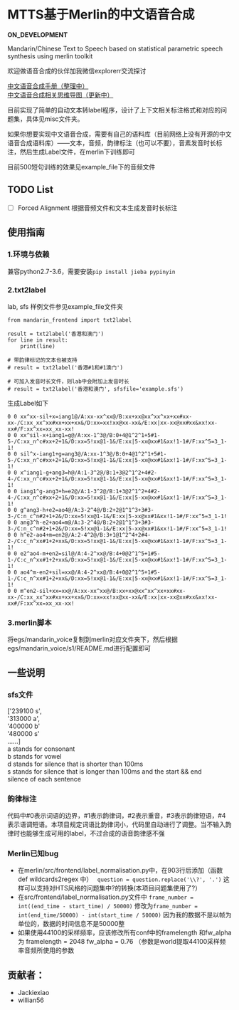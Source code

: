 # MTTS基于Merlin的中文语音合成

**ON_DEVELOPMENT**

Mandarin/Chinese Text to Speech based on statistical parametric speech synthesis using merlin toolkit

欢迎做语音合成的伙伴加我微信explorerr交流探讨

[中文语音合成手册（整理中）](http://mtts.readthedocs.io/zh_CN/latest/#)  
[中文语音合成相关思维导图（更新中）](http://naotu.baidu.com/file/efd4f580e80ed57c7bef115f2d7d5813?token=9b6dd5d2e4bc5b95)  

目前实现了简单的自动文本转label程序，设计了上下文相关标注格式和对应的问题集，具体见misc文件夹。

如果你想要实现中文语音合成，需要有自己的语料库（目前网络上没有开源的中文语音合成语料库）——文本，音频，韵律标注（也可以不要），音素发音时长标注，然后生成Label文件，在merlin下训练即可

目前500短句训练的效果见example_file下的音频文件

## TODO List
- [ ] Forced Alignment 根据音频文件和文本生成发音时长标注

## 使用指南
### 1.环境与依赖
兼容python2.7-3.6，需要安装`pip install jieba pypinyin`
### 2.txt2label

lab, sfs 样例文件参见example_file文件夹

```
from mandarin_frontend import txt2label

result = txt2label('香港和澳门')
for line in result:
    print(line)

# 带韵律标记的文本也被支持
# result = txt2label('香港#1和#1澳门')

# 可加入发音时长文件，则lab中会附加上发音时长
# result = txt2label('香港和澳门', sfsfile='example.sfs')
```

生成Label如下
```
0 0 xx^xx-sil+x=iang1@/A:xx-xx^xx@/B:xx+xx@xx^xx^xx+xx#xx-xx-/C:xx_xx^xx#xx+xx+xx&/D:xx=xx!xx@xx-xx&/E:xx|xx-xx@xx#xx&xx!xx-xx#/F:xx^xx=xx_xx-xx!
0 0 xx^sil-x+iang1=g@/A:xx-1^3@/B:0+4@1^2^1+5#1-5-/C:xx_n^c#xx+2+1&/D:xx=5!xx@1-1&/E:xx|5-xx@xx#1&xx!1-1#/F:xx^5=3_1-1!
0 0 sil^x-iang1+g=ang3@/A:xx-1^3@/B:0+4@1^2^1+5#1-5-/C:xx_n^c#xx+2+1&/D:xx=5!xx@1-1&/E:xx|5-xx@xx#1&xx!1-1#/F:xx^5=3_1-1!
0 0 x^iang1-g+ang3=h@/A:1-3^2@/B:1+3@2^1^2+4#2-4-/C:xx_n^c#xx+2+1&/D:xx=5!xx@1-1&/E:xx|5-xx@xx#1&xx!1-1#/F:xx^5=3_1-1!
0 0 iang1^g-ang3+h=e2@/A:1-3^2@/B:1+3@2^1^2+4#2-4-/C:xx_n^c#xx+2+1&/D:xx=5!xx@1-1&/E:xx|5-xx@xx#1&xx!1-1#/F:xx^5=3_1-1!
0 0 g^ang3-h+e2=ao4@/A:3-2^4@/B:2+2@1^1^3+3#3-3-/C:n_c^n#2+1+2&/D:xx=5!xx@1-1&/E:xx|5-xx@xx#1&xx!1-1#/F:xx^5=3_1-1!
0 0 ang3^h-e2+ao4=m@/A:3-2^4@/B:2+2@1^1^3+3#3-3-/C:n_c^n#2+1+2&/D:xx=5!xx@1-1&/E:xx|5-xx@xx#1&xx!1-1#/F:xx^5=3_1-1!
0 0 h^e2-ao4+m=en2@/A:2-4^2@/B:3+1@1^2^4+2#4-2-/C:c_n^xx#1+2+xx&/D:xx=5!xx@1-1&/E:xx|5-xx@xx#1&xx!1-1#/F:xx^5=3_1-1!
0 0 e2^ao4-m+en2=sil@/A:4-2^xx@/B:4+0@2^1^5+1#5-1-/C:c_n^xx#1+2+xx&/D:xx=5!xx@1-1&/E:xx|5-xx@xx#1&xx!1-1#/F:xx^5=3_1-1!
0 0 ao4^m-en2+sil=xx@/A:4-2^xx@/B:4+0@2^1^5+1#5-1-/C:c_n^xx#1+2+xx&/D:xx=5!xx@1-1&/E:xx|5-xx@xx#1&xx!1-1#/F:xx^5=3_1-1!
0 0 m^en2-sil+xx=xx@/A:xx-xx^xx@/B:xx+xx@xx^xx^xx+xx#xx-xx-/C:xx_xx^xx#xx+xx+xx&/D:xx=xx!xx@xx-xx&/E:xx|xx-xx@xx#xx&xx!xx-xx#/F:xx^xx=xx_xx-xx!
```

### 3.merlin脚本
将egs/mandarin_voice复制到merlin对应文件夹下，然后根据egs/mandarin_voice/s1/README.md进行配置即可


## 一些说明
### sfs文件
['239100 s',   
'313000 a',   
'400000 b'   
'480000 s'   
......]  
a stands for consonant  
b stands for vowel  
d stands for silence that is shorter than 100ms  
s stands for silence that is longer than 100ms and the start && end  
silence of each sentence  
 
### 韵律标注
代码中#0表示词语的边界，#1表示韵律词，#2表示重音，#3表示韵律短语，#4表示语调短语。本项目规定词语比韵律词小，代码里自动进行了调整。当不输入韵律时也能够生成可用的label，不过合成的语音韵律感不强

### Merlin已知bug
* 在merlin/src/frontend/label_normalisation.py中，在903行后添加（函数 def wildcards2regex 中） ` question = question.replace('\\?', '.')` 这样可以支持对HTS风格的问题集中?的转换(本项目问题集使用了?）
* 在src/frontend/label_normalisation.py文件中 `frame_number = int((end_time - start_time) / 50000)` 修改为`frame_number = int(end_time/50000) - int(start_time / 50000)` 因为我的数据不是以帧为单位的，数据的时间信息不是50000整
* 如果使用44100的采样频率，应该修改所有conf中的framelength 和fw_alpha 为 framelength = 2048 fw_alpha = 0.76 （参数是world提取44100采样频率音频所使用的参数

## 贡献者：
* Jackiexiao
* willian56

